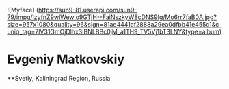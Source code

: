  ![Myface] (https://sun9-81.userapi.com/sun9-79/impg/lzyfnZ9wlWewio9GTjH--FaiNszkyW8cDNS9Ig/Mo6rr7faB0A.jpg?size=957x1080&quality=96&sign=81ae4441af2888a29ea0dfbb41e455c1&c_uniq_tag=7lV31GmOjDlhx3IBNLBBc0jM_a1TH9_TV5Vj1bT3LNY&type=album)

 # Evgeniy Matkovskiy

 **Svetly, Kaliningrad Region, Russia